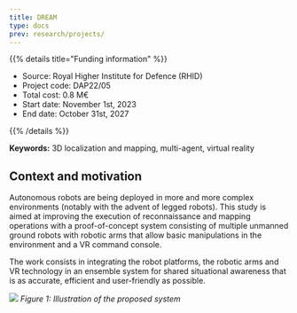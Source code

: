 ```yaml
---
title: DREAM
type: docs
prev: research/projects/
---
```



{{% details title="Funding information" %}}

- Source: Royal Higher Institute for Defence (RHID)
- Project code: DAP22/05
- Total cost:  0.8 M€
- Start date: November 1st, 2023
- End date: October 31st, 2027

{{% /details %}}

**Keywords:** 3D localization and mapping, multi-agent, virtual reality 

## Context and motivation

Autonomous robots are being deployed in more and more complex environments (notably with the advent of legged robots). This study is aimed at improving the execution of reconnaissance and mapping operations with a proof-of-concept system consisting of multiple unmanned ground robots with robotic arms that allow basic manipulations in the environment and a VR command console.

The work consists in integrating the robot platforms, the robotic arms and VR technology in an ensemble system for shared situational awareness that is as accurate, efficient and user-friendly as possible.



![](/images/dream.jpg)
*Figure 1: Illustration of the proposed system*